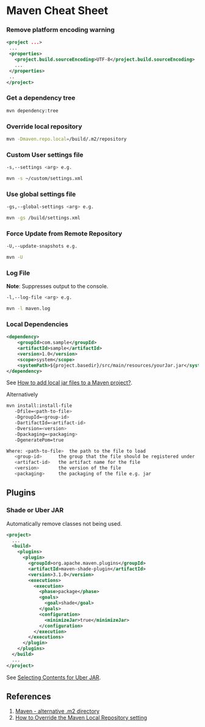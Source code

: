 # Maven Cheat Sheet

### Remove platform encoding warning
```xml
<project ...>
 ...
 <properties>
   <project.build.sourceEncoding>UTF-8</project.build.sourceEncoding>
   ...
 </properties>
 ..
</project>
```

### Get a dependency tree
```bash
mvn dependency:tree
```

### Override local repository
```bash
mvn -Dmaven.repo.local=/build/.m2/repository
```

### Custom User settings file
```bash
-s,--settings <arg> e.g.

mvn -s ~/custom/settings.xml
```

### Use global settings file
```bash
-gs,--global-settings <arg> e.g.

mvn -gs /build/settings.xml
```

### Force Update from Remote Repository
```bash
-U,--update-snapshots e.g.

mvn -U
```

### Log File
**Note**: Suppresses output to the console.
```bash
-l,--log-file <arg> e.g.

mvn -l maven.log
```

### Local Dependencies

```xml
<dependency>
    <groupId>com.sample</groupId>
    <artifactId>sample</artifactId>
    <version>1.0</version>
    <scope>system</scope>
    <systemPath>${project.basedir}/src/main/resources/yourJar.jar</systemPath>
</dependency>
```

See [How to add local jar files to a Maven project?](https://stackoverflow.com/a/22300875).

Alternatively

```bash
mvn install:install-file
   -Dfile=<path-to-file>
   -DgroupId=<group-id>
   -DartifactId=<artifact-id>
   -Dversion=<version>
   -Dpackaging=<packaging>
   -DgeneratePom=true

Where: <path-to-file>  the path to the file to load
   <group-id>      the group that the file should be registered under
   <artifact-id>   the artifact name for the file
   <version>       the version of the file
   <packaging>     the packaging of the file e.g. jar
```

## Plugins

### Shade or Uber JAR

Automatically remove classes not being used.

```xml
<project>
  ...
  <build>
    <plugins>
      <plugin>
        <groupId>org.apache.maven.plugins</groupId>
        <artifactId>maven-shade-plugin</artifactId>
        <version>3.1.0</version>
        <executions>
          <execution>
            <phase>package</phase>
            <goals>
              <goal>shade</goal>
            </goals>
            <configuration>
              <minimizeJar>true</minimizeJar>
            </configuration>
          </execution>
        </executions>
      </plugin>
    </plugins>
  </build>
  ...
</project>
```

See [Selecting Contents for Uber JAR](https://maven.apache.org/plugins/maven-shade-plugin/examples/includes-excludes.html).

## References
1. [Maven - alternative .m2 directory](http://stackoverflow.com/a/16592061/6146580)
2. [How to Override the Maven Local Repository setting](https://confluence.atlassian.com/bamkb/how-to-override-the-maven-local-repository-setting-838546993.html)
